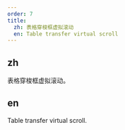 ```yaml
---
order: 7
title:
  zh: 表格穿梭框虚拟滚动
  en: Table transfer virtual scroll
---
```


## zh

表格穿梭框虚拟滚动。

## en

Table transfer virtual scroll.
